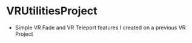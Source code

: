 # VRUtilitiesProject

* Simple VR Fade and VR Teleport features I created on a previous VR Project


